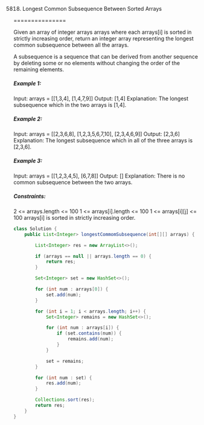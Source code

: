 5818. Longest Common Subsequence Between Sorted Arrays

===============

Given an array of integer arrays arrays where each arrays[i] is sorted in strictly increasing order, return an integer array representing the longest common subsequence between all the arrays.

A subsequence is a sequence that can be derived from another sequence by deleting some or no elements without changing the order of the remaining elements.

##### Example 1:

Input: arrays = [[1,3,4],
               [1,4,7,9]]
Output: [1,4]
Explanation: The longest subsequence which in the two arrays is [1,4].

##### Example 2:

Input: arrays = [[2,3,6,8],
               [1,2,3,5,6,7,10],
               [2,3,4,6,9]]
Output: [2,3,6]
Explanation: The longest subsequence which in all of the three arrays is [2,3,6].

##### Example 3:

Input: arrays = [[1,2,3,4,5],
               [6,7,8]]
Output: []
Explanation: There is no common subsequence between the two arrays.

##### Constraints:

2 <= arrays.length <= 100
1 <= arrays[i].length <= 100
1 <= arrays[i][j] <= 100
arrays[i] is sorted in strictly increasing order.

```java
class Solution {
    public List<Integer> longestCommomSubsequence(int[][] arrays) {

        List<Integer> res = new ArrayList<>();

        if (arrays == null || arrays.length == 0) {
            return res;
        }

        Set<Integer> set = new HashSet<>();

        for (int num : arrays[0]) {
            set.add(num);
        }

        for (int i = 1; i < arrays.length; i++) {
            Set<Integer> remains = new HashSet<>();

            for (int num : arrays[i]) {
                if (set.contains(num)) {
                    remains.add(num);
                }
            }

            set = remains;
        }

        for (int num : set) {
            res.add(num);
        }

        Collections.sort(res);
        return res;
    }
}
```

